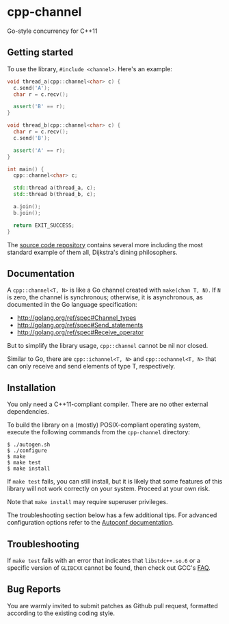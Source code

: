 # cpp-channel

Go-style concurrency for C++11

## Getting started

To use the library, `#include <channel>`. Here's an example:

```C++
void thread_a(cpp::channel<char> c) {
  c.send('A');
  char r = c.recv();

  assert('B' == r);
}

void thread_b(cpp::channel<char> c) {
  char r = c.recv();
  c.send('B');

  assert('A' == r);
}

int main() {
  cpp::channel<char> c;

  std::thread a(thread_a, c);
  std::thread b(thread_b, c);

  a.join();
  b.join();

  return EXIT_SUCCESS;
}
```

The [source code repository][test] contains several more including
the most standard example of them all, Dijkstra's dining philosophers.

[test]: https://github.com/ahorn/cpp-channel/blob/master/test/channel_test.cpp

## Documentation

A `cpp::channel<T, N>` is like a Go channel created with `make(chan T, N)`.
If `N` is zero, the channel is synchronous; otherwise, it is asynchronous,
as documented in the Go language specification:

* http://golang.org/ref/spec#Channel_types
* http://golang.org/ref/spec#Send_statements
* http://golang.org/ref/spec#Receive_operator

But to simplify the library usage, `cpp::channel` cannot be nil nor closed.

Similar to Go, there are `cpp::ichannel<T, N>` and `cpp::ochannel<T, N>` that
can only receive and send elements of type T, respectively.

## Installation

You only need a C++11-compliant compiler. There are no other external
dependencies.

To build the library on a (mostly) POSIX-compliant operating system,
execute the following commands from the `cpp-channel` directory:

    $ ./autogen.sh
    $ ./configure
    $ make
    $ make test
    $ make install

If `make test` fails, you can still install, but it is likely that some
features of this library will not work correctly on your system.
Proceed at your own risk.

Note that `make install` may require superuser privileges.

The troubleshooting section below has a few additional tips. For advanced
configuration options refer to the [Autoconf documentation][autoconf].

[autoconf]: http://www.gnu.org/software/autoconf/

## Troubleshooting

If `make test` fails with an error that indicates that `libstdc++.so.6`
or a specific version of `GLIBCXX` cannot be found, then check out GCC's
[FAQ][libstdcxx-faq].

[libstdcxx-faq]: http://gcc.gnu.org/onlinedocs/libstdc++/faq.html#faq.how_to_set_paths

## Bug Reports

You are warmly invited to submit patches as Github pull request,
formatted according to the existing coding style.
